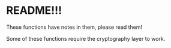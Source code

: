 # README!!!

These functions have notes in them, please read them! 

Some of these functions require the cryptography layer to work.


